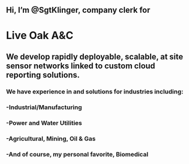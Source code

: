 ## Hi, I’m @SgtKlinger, company clerk for 

# Live Oak A&C

## We develop rapidly deployable, scalable, at site sensor networks linked to custom cloud reporting solutions.

### We have experience in and solutions for industries including:
### -Industrial/Manufacturing
### -Power and Water Utilities
### -Agricultural, Mining, Oil & Gas
### -And of course, my personal favorite, Biomedical


<!---
SgtKlinger/SgtKlinger is a ✨ special ✨ repository because its `README.md` (this file) appears on your GitHub profile.
You can click the Preview link to take a look at your changes.
--->
